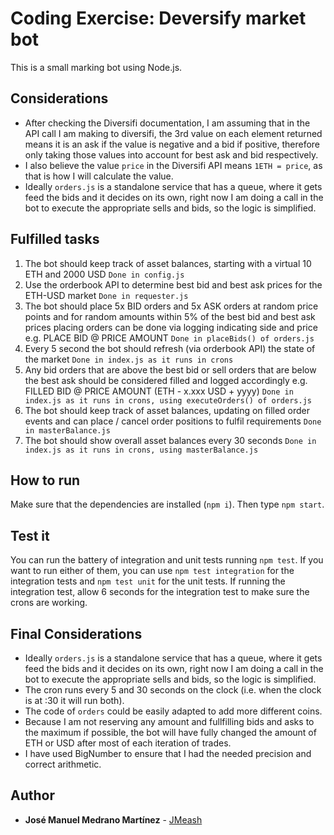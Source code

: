 # Coding Exercise: Deversify market bot

This is a small marking bot using Node.js.

## Considerations

* After checking the Diversifi documentation, I am assuming that in the API call I am making to diversifi, the 3rd value on each element returned means it is an ask if the value is negative and a bid if positive, therefore only taking those values into account for best ask and bid respectively.
* I also believe the value `price` in the Diversifi API means `1ETH = price`, as that is how I will calculate the value.
* Ideally `orders.js` is a standalone service that has a queue, where it gets feed the bids and it decides on its own, right now I am doing a call in the bot to execute the appropriate sells and bids, so the logic is simplified.

## Fulfilled tasks

1) The bot should keep track of asset balances, starting with a virtual 10 ETH and 2000 USD 
`Done in config.js`
2) Use the orderbook API to determine best bid and best ask prices for the ETH-USD market
`Done in requester.js`
3) The bot should place 5x BID orders and 5x ASK orders at random price points and for random amounts within 5% of the best bid and best ask prices
   placing orders can be done via logging indicating side and price
   e.g. PLACE BID @ PRICE AMOUNT
`Done in placeBids() of orders.js`
4) Every 5 second the bot should refresh (via orderbook API) the state of the market
`Done in index.js as it runs in crons`
5) Any bid orders that are above the best bid or sell orders that are below the best ask should be considered filled and logged accordingly
e.g. FILLED BID @ PRICE AMOUNT (ETH - x.xxx USD + yyyy)
`Done in index.js as it runs in crons, using executeOrders() of orders.js`
6) The bot should keep track of asset balances, updating on filled order events and can place / cancel order positions to fulfil requirements
`Done in masterBalance.js`
7) The bot should show overall asset balances every 30 seconds
`Done in index.js as it runs in crons, using masterBalance.js`

## How to run

Make sure that the dependencies are installed (`npm i`). Then type `npm start`.

## Test it

You can run the battery of integration and unit tests running `npm test`. If you want to run either of them, you can use `npm test integration` 
for the integration tests and `npm test unit` for the unit tests. If running the integration test, allow 6 seconds for the integration test to make sure the crons are working.

## Final Considerations

* Ideally `orders.js` is a standalone service that has a queue, where it gets feed the bids and it decides on its own, right now I am doing a call in the bot to execute the appropriate sells and bids, so the logic is simplified.
* The cron runs every 5 and 30 seconds on the clock (i.e. when the clock is at :30 it will run both).
* The code of `orders` could be easily adapted to add more different coins.
* Because I am not reserving any amount and fullfilling bids and asks to the maximum if possible, the bot will have fully changed the amount of ETH or USD after most of each iteration of trades.
* I have used BigNumber to ensure that I had the needed precision and correct arithmetic. 

## Author

* **José Manuel Medrano Martínez** - [JMeash](https://github.com/JMeash)
